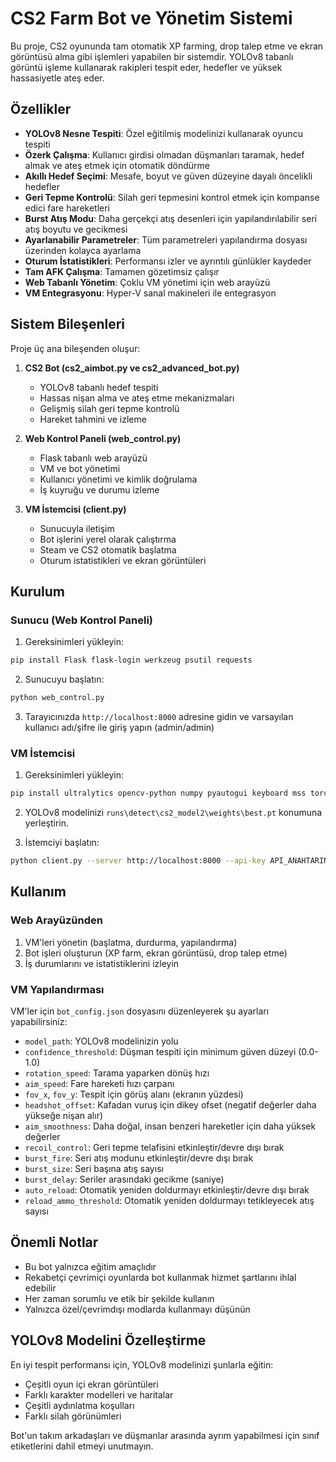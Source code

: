 # CS2 Farm Bot ve Yönetim Sistemi

Bu proje, CS2 oyununda tam otomatik XP farming, drop talep etme ve ekran görüntüsü alma gibi işlemleri yapabilen bir sistemdir. YOLOv8 tabanlı görüntü işleme kullanarak rakipleri tespit eder, hedefler ve yüksek hassasiyetle ateş eder.

## Özellikler

- **YOLOv8 Nesne Tespiti**: Özel eğitilmiş modelinizi kullanarak oyuncu tespiti
- **Özerk Çalışma**: Kullanıcı girdisi olmadan düşmanları taramak, hedef almak ve ateş etmek için otomatik döndürme
- **Akıllı Hedef Seçimi**: Mesafe, boyut ve güven düzeyine dayalı öncelikli hedefler
- **Geri Tepme Kontrolü**: Silah geri tepmesini kontrol etmek için kompanse edici fare hareketleri
- **Burst Atış Modu**: Daha gerçekçi atış desenleri için yapılandırılabilir seri atış boyutu ve gecikmesi
- **Ayarlanabilir Parametreler**: Tüm parametreleri yapılandırma dosyası üzerinden kolayca ayarlama
- **Oturum İstatistikleri**: Performansı izler ve ayrıntılı günlükler kaydeder
- **Tam AFK Çalışma**: Tamamen gözetimsiz çalışır
- **Web Tabanlı Yönetim**: Çoklu VM yönetimi için web arayüzü
- **VM Entegrasyonu**: Hyper-V sanal makineleri ile entegrasyon

## Sistem Bileşenleri

Proje üç ana bileşenden oluşur:

1. **CS2 Bot (cs2_aimbot.py ve cs2_advanced_bot.py)**
   - YOLOv8 tabanlı hedef tespiti
   - Hassas nişan alma ve ateş etme mekanizmaları
   - Gelişmiş silah geri tepme kontrolü
   - Hareket tahmini ve izleme

2. **Web Kontrol Paneli (web_control.py)**
   - Flask tabanlı web arayüzü
   - VM ve bot yönetimi
   - Kullanıcı yönetimi ve kimlik doğrulama
   - İş kuyruğu ve durumu izleme

3. **VM İstemcisi (client.py)**
   - Sunucuyla iletişim
   - Bot işlerini yerel olarak çalıştırma
   - Steam ve CS2 otomatik başlatma
   - Oturum istatistikleri ve ekran görüntüleri

## Kurulum

### Sunucu (Web Kontrol Paneli)

1. Gereksinimleri yükleyin:
```bash
pip install Flask flask-login werkzeug psutil requests
```

2. Sunucuyu başlatın:
```bash
python web_control.py
```

3. Tarayıcınızda `http://localhost:8000` adresine gidin ve varsayılan kullanıcı adı/şifre ile giriş yapın (admin/admin)

### VM İstemcisi

1. Gereksinimleri yükleyin:
```bash
pip install ultralytics opencv-python numpy pyautogui keyboard mss torch pywin32 requests psutil
```

2. YOLOv8 modelinizi `runs\detect\cs2_model2\weights\best.pt` konumuna yerleştirin.

3. İstemciyi başlatın:
```bash
python client.py --server http://localhost:8000 --api-key API_ANAHTARINIZ
```

## Kullanım

### Web Arayüzünden

1. VM'leri yönetin (başlatma, durdurma, yapılandırma)
2. Bot işleri oluşturun (XP farm, ekran görüntüsü, drop talep etme)
3. İş durumlarını ve istatistiklerini izleyin

### VM Yapılandırması

VM'ler için `bot_config.json` dosyasını düzenleyerek şu ayarları yapabilirsiniz:

- `model_path`: YOLOv8 modelinizin yolu
- `confidence_threshold`: Düşman tespiti için minimum güven düzeyi (0.0-1.0)
- `rotation_speed`: Tarama yaparken dönüş hızı
- `aim_speed`: Fare hareketi hızı çarpanı
- `fov_x`, `fov_y`: Tespit için görüş alanı (ekranın yüzdesi)
- `headshot_offset`: Kafadan vuruş için dikey ofset (negatif değerler daha yükseğe nişan alır)
- `aim_smoothness`: Daha doğal, insan benzeri hareketler için daha yüksek değerler
- `recoil_control`: Geri tepme telafisini etkinleştir/devre dışı bırak
- `burst_fire`: Seri atış modunu etkinleştir/devre dışı bırak
- `burst_size`: Seri başına atış sayısı
- `burst_delay`: Seriler arasındaki gecikme (saniye)
- `auto_reload`: Otomatik yeniden doldurmayı etkinleştir/devre dışı bırak
- `reload_ammo_threshold`: Otomatik yeniden doldurmayı tetikleyecek atış sayısı

## Önemli Notlar

- Bu bot yalnızca eğitim amaçlıdır
- Rekabetçi çevrimiçi oyunlarda bot kullanmak hizmet şartlarını ihlal edebilir
- Her zaman sorumlu ve etik bir şekilde kullanın
- Yalnızca özel/çevrimdışı modlarda kullanmayı düşünün

## YOLOv8 Modelini Özelleştirme

En iyi tespit performansı için, YOLOv8 modelinizi şunlarla eğitin:
- Çeşitli oyun içi ekran görüntüleri
- Farklı karakter modelleri ve haritalar
- Çeşitli aydınlatma koşulları
- Farklı silah görünümleri

Bot'un takım arkadaşları ve düşmanlar arasında ayrım yapabilmesi için sınıf etiketlerini dahil etmeyi unutmayın. 